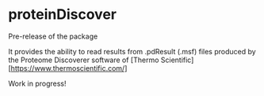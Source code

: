 # proteinDiscover

Pre-release of the package

It provides the ability to read results from .pdResult (.msf) files produced by the Proteome Discoverer software of [Thermo Scientific][https://www.thermoscientific.com/]

Work in progress!
